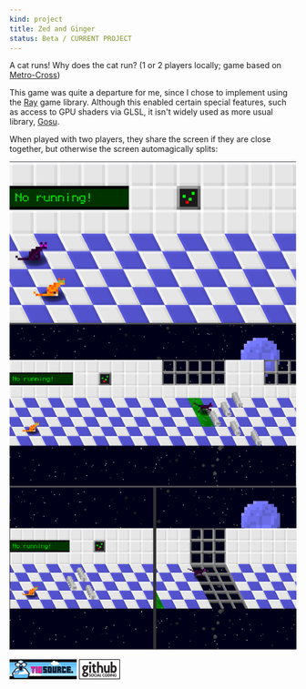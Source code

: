 ```yaml
---
kind: project
title: Zed and Ginger
status: Beta / CURRENT PROJECT
---
```


A cat runs! Why does the cat run? (1 or 2 players locally; game based on [Metro-Cross])

This game was quite a departure for me, since I chose to implement using the [Ray] game library. Although this enabled certain special features, such as access to GPU shaders via GLSL, it isn't widely used as more usual library, [Gosu].

When played with two players, they share the screen if they are close together, but otherwise the screen automagically splits:

![Screenshot showing split-screen](/images/screenshots/zed_and_ginger_17-2-player-cameras.png)

[![TIGSource forum](/images/tigsource.png)](http://forums.tigsource.com/index.php?topic=20797.0)
[![Github project](/images/github.png)](https://github.com/Spooner/zed_and_ginger)

[Metro-cross]: http://en.wikipedia.org/wiki/Metro-Cross
[Ray]: http://mon-ouie.github.com/projects/ray.html
[Gosu]: http://http://www.libgosu.org/
